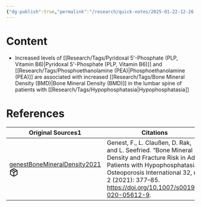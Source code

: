 ```yaml
---
{"dg-publish":true,"permalink":"/research/quick-notes/2025-01-22-12-26-56/","updated":"2025-01-28T19:17:04-05:00"}
---
```


# Content
- Increased levels of [[Research/Tags/Pyridoxal 5'-Phosphate (PLP, Vitamin B6)\|Pyridoxal 5'-Phosphate (PLP, Vitamin B6)]] and [[Research/Tags/Phosphoethanolamine (PEA)\|Phosphoethanolamine (PEA)]] are associated with increased [[Research/Tags/Bone Mineral Density (BMD)\|Bone Mineral Density (BMD)]] in the lumbar spine of patients with [[Research/Tags/Hypophosphatasia\|Hypophosphatasia]]
# References
<div><table class="dataview table-view-table"><thead class="table-view-thead"><tr class="table-view-tr-header"><th class="table-view-th"><span>Original Sources</span><span class="dataview small-text">1</span></th><th class="table-view-th"><span>Citations</span></th></tr></thead><tbody class="table-view-tbody"><tr><td><span><a data-tooltip-position="top" aria-label="Research/Evidence Sources/genestBoneMineralDensity2021.md" data-href="Research/Evidence Sources/genestBoneMineralDensity2021.md" href="Research/Evidence Sources/genestBoneMineralDensity2021.md" class="internal-link" target="_blank" rel="noopener nofollow" fileclass-name="Research Links">genestBoneMineralDensity2021</a><a class="metadata-menu fileclass-icon"><svg xmlns="http://www.w3.org/2000/svg" width="24" height="24" viewBox="0 0 24 24" fill="none" stroke="currentColor" stroke-width="2" stroke-linecap="round" stroke-linejoin="round" class="svg-icon lucide-package"><path d="m7.5 4.27 9 5.15"></path><path d="M21 8a2 2 0 0 0-1-1.73l-7-4a2 2 0 0 0-2 0l-7 4A2 2 0 0 0 3 8v8a2 2 0 0 0 1 1.73l7 4a2 2 0 0 0 2 0l7-4A2 2 0 0 0 21 16Z"></path><path d="m3.3 7 8.7 5 8.7-5"></path><path d="M12 22V12"></path></svg></a></span></td><td><span>Genest, F., L. Claußen, D. Rak, and L. Seefried. “Bone Mineral Density and Fracture Risk in Adult Patients with Hypophosphatasia.” Osteoporosis International 32, no. 2 (2021): 377–85. <a rel="noopener nofollow" class="external-link" href="https://doi.org/10.1007/s00198-020-05612-9" target="_blank">https://doi.org/10.1007/s00198-020-05612-9</a>.</span></td></tr></tbody></table></div>

